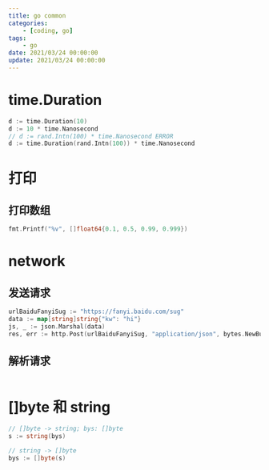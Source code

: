 ```yaml
---
title: go common
categories: 
	- [coding, go]
tags:
	- go
date: 2021/03/24 00:00:00
update: 2021/03/24 00:00:00
---
```


# time.Duration

```go
d := time.Duration(10)
d := 10 * time.Nanosecond
// d := rand.Intn(100) * time.Nanosecond ERROR
d := time.Duration(rand.Intn(100)) * time.Nanosecond
```

# 打印

## 打印数组

```go
fmt.Printf("%v", []float64{0.1, 0.5, 0.99, 0.999})
```

# network

## 发送请求

```go
urlBaiduFanyiSug := "https://fanyi.baidu.com/sug"
data := map[string]string{"kw": "hi"}
js, _ := json.Marshal(data)
res, err := http.Post(urlBaiduFanyiSug, "application/json", bytes.NewBuffer(js))
```

## 解析请求

```go

```

# []byte 和 string

```go
// []byte -> string; bys: []byte
s := string(bys)

// string -> []byte
bys := []byte(s)
```

